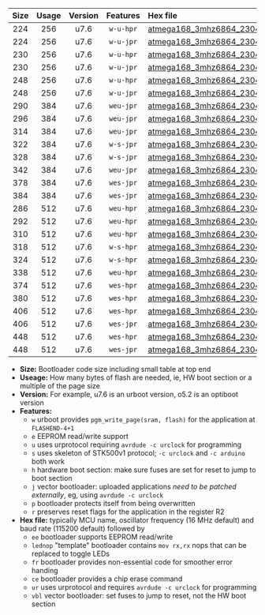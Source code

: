 |Size|Usage|Version|Features|Hex file|
|:-:|:-:|:-:|:-:|:--|
|224|256|u7.6|`w-u-hpr`|[atmega168_3mhz6864_230400bps_ur.hex](https://raw.githubusercontent.com/stefanrueger/urboot/main/atmega168_3mhz6864_230400bps_ur.hex)|
|224|256|u7.6|`w-u-jpr`|[atmega168_3mhz6864_230400bps_ur_vbl.hex](https://raw.githubusercontent.com/stefanrueger/urboot/main/atmega168_3mhz6864_230400bps_ur_vbl.hex)|
|230|256|u7.6|`w-u-hpr`|[atmega168_3mhz6864_230400bps_lednop_ur.hex](https://raw.githubusercontent.com/stefanrueger/urboot/main/atmega168_3mhz6864_230400bps_lednop_ur.hex)|
|230|256|u7.6|`w-u-jpr`|[atmega168_3mhz6864_230400bps_lednop_ur_vbl.hex](https://raw.githubusercontent.com/stefanrueger/urboot/main/atmega168_3mhz6864_230400bps_lednop_ur_vbl.hex)|
|248|256|u7.6|`w-u-hpr`|[atmega168_3mhz6864_230400bps_lednop_fr_ur.hex](https://raw.githubusercontent.com/stefanrueger/urboot/main/atmega168_3mhz6864_230400bps_lednop_fr_ur.hex)|
|248|256|u7.6|`w-u-jpr`|[atmega168_3mhz6864_230400bps_lednop_fr_ur_vbl.hex](https://raw.githubusercontent.com/stefanrueger/urboot/main/atmega168_3mhz6864_230400bps_lednop_fr_ur_vbl.hex)|
|290|384|u7.6|`weu-jpr`|[atmega168_3mhz6864_230400bps_ee_ur_vbl.hex](https://raw.githubusercontent.com/stefanrueger/urboot/main/atmega168_3mhz6864_230400bps_ee_ur_vbl.hex)|
|296|384|u7.6|`weu-jpr`|[atmega168_3mhz6864_230400bps_ee_lednop_ur_vbl.hex](https://raw.githubusercontent.com/stefanrueger/urboot/main/atmega168_3mhz6864_230400bps_ee_lednop_ur_vbl.hex)|
|314|384|u7.6|`weu-jpr`|[atmega168_3mhz6864_230400bps_ee_lednop_fr_ur_vbl.hex](https://raw.githubusercontent.com/stefanrueger/urboot/main/atmega168_3mhz6864_230400bps_ee_lednop_fr_ur_vbl.hex)|
|322|384|u7.6|`w-s-jpr`|[atmega168_3mhz6864_230400bps_vbl.hex](https://raw.githubusercontent.com/stefanrueger/urboot/main/atmega168_3mhz6864_230400bps_vbl.hex)|
|328|384|u7.6|`w-s-jpr`|[atmega168_3mhz6864_230400bps_lednop_vbl.hex](https://raw.githubusercontent.com/stefanrueger/urboot/main/atmega168_3mhz6864_230400bps_lednop_vbl.hex)|
|342|384|u7.6|`weu-jpr`|[atmega168_3mhz6864_230400bps_ee_lednop_fr_ce_ur_vbl.hex](https://raw.githubusercontent.com/stefanrueger/urboot/main/atmega168_3mhz6864_230400bps_ee_lednop_fr_ce_ur_vbl.hex)|
|378|384|u7.6|`wes-jpr`|[atmega168_3mhz6864_230400bps_ee_vbl.hex](https://raw.githubusercontent.com/stefanrueger/urboot/main/atmega168_3mhz6864_230400bps_ee_vbl.hex)|
|384|384|u7.6|`wes-jpr`|[atmega168_3mhz6864_230400bps_ee_lednop_vbl.hex](https://raw.githubusercontent.com/stefanrueger/urboot/main/atmega168_3mhz6864_230400bps_ee_lednop_vbl.hex)|
|286|512|u7.6|`weu-hpr`|[atmega168_3mhz6864_230400bps_ee_ur.hex](https://raw.githubusercontent.com/stefanrueger/urboot/main/atmega168_3mhz6864_230400bps_ee_ur.hex)|
|292|512|u7.6|`weu-hpr`|[atmega168_3mhz6864_230400bps_ee_lednop_ur.hex](https://raw.githubusercontent.com/stefanrueger/urboot/main/atmega168_3mhz6864_230400bps_ee_lednop_ur.hex)|
|310|512|u7.6|`weu-hpr`|[atmega168_3mhz6864_230400bps_ee_lednop_fr_ur.hex](https://raw.githubusercontent.com/stefanrueger/urboot/main/atmega168_3mhz6864_230400bps_ee_lednop_fr_ur.hex)|
|318|512|u7.6|`w-s-hpr`|[atmega168_3mhz6864_230400bps.hex](https://raw.githubusercontent.com/stefanrueger/urboot/main/atmega168_3mhz6864_230400bps.hex)|
|324|512|u7.6|`w-s-hpr`|[atmega168_3mhz6864_230400bps_lednop.hex](https://raw.githubusercontent.com/stefanrueger/urboot/main/atmega168_3mhz6864_230400bps_lednop.hex)|
|338|512|u7.6|`weu-hpr`|[atmega168_3mhz6864_230400bps_ee_lednop_fr_ce_ur.hex](https://raw.githubusercontent.com/stefanrueger/urboot/main/atmega168_3mhz6864_230400bps_ee_lednop_fr_ce_ur.hex)|
|374|512|u7.6|`wes-hpr`|[atmega168_3mhz6864_230400bps_ee.hex](https://raw.githubusercontent.com/stefanrueger/urboot/main/atmega168_3mhz6864_230400bps_ee.hex)|
|380|512|u7.6|`wes-hpr`|[atmega168_3mhz6864_230400bps_ee_lednop.hex](https://raw.githubusercontent.com/stefanrueger/urboot/main/atmega168_3mhz6864_230400bps_ee_lednop.hex)|
|406|512|u7.6|`wes-hpr`|[atmega168_3mhz6864_230400bps_ee_lednop_fr.hex](https://raw.githubusercontent.com/stefanrueger/urboot/main/atmega168_3mhz6864_230400bps_ee_lednop_fr.hex)|
|406|512|u7.6|`wes-jpr`|[atmega168_3mhz6864_230400bps_ee_lednop_fr_vbl.hex](https://raw.githubusercontent.com/stefanrueger/urboot/main/atmega168_3mhz6864_230400bps_ee_lednop_fr_vbl.hex)|
|448|512|u7.6|`wes-hpr`|[atmega168_3mhz6864_230400bps_ee_lednop_fr_ce.hex](https://raw.githubusercontent.com/stefanrueger/urboot/main/atmega168_3mhz6864_230400bps_ee_lednop_fr_ce.hex)|
|448|512|u7.6|`wes-jpr`|[atmega168_3mhz6864_230400bps_ee_lednop_fr_ce_vbl.hex](https://raw.githubusercontent.com/stefanrueger/urboot/main/atmega168_3mhz6864_230400bps_ee_lednop_fr_ce_vbl.hex)|

- **Size:** Bootloader code size including small table at top end
- **Useage:** How many bytes of flash are needed, ie, HW boot section or a multiple of the page size
- **Version:** For example, u7.6 is an urboot version, o5.2 is an optiboot version
- **Features:**
  + `w` urboot provides `pgm_write_page(sram, flash)` for the application at `FLASHEND-4+1`
  + `e` EEPROM read/write support
  + `u` uses urprotocol requiring `avrdude -c urclock` for programming
  + `s` uses skeleton of STK500v1 protocol; `-c urclock` and `-c arduino` both work
  + `h` hardware boot section: make sure fuses are set for reset to jump to boot section
  + `j` vector bootloader: uploaded applications *need to be patched externally*, eg, using `avrdude -c urclock`
  + `p` bootloader protects itself from being overwritten
  + `r` preserves reset flags for the application in the register R2
- **Hex file:** typically MCU name, oscillator frequency (16 MHz default) and baud rate (115200 default) followed by
  + `ee` bootloader supports EEPROM read/write
  + `lednop` "template" bootloader contains `mov rx,rx` nops that can be replaced to toggle LEDs
  + `fr` bootloader provides non-essential code for smoother error handing
  + `ce` bootloader provides a chip erase command
  + `ur` uses urprotocol and requires `avrdude -c urclock` for programming
  + `vbl` vector bootloader: set fuses to jump to reset, not the HW boot section
